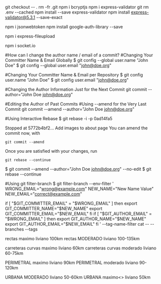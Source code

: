 
git checkout -- .
rm -fr .git
npm i bcryptjs
npm i express-validator
git rm .env --cached
npm install --save express-validator
npm install express-validator@5.3.1 --save-exact

npm i jsonwebtoken
npm install google-auth-library --save

npm i express-fileupload

npm i socket.io

#How can I change the author name / email of a commit?
#Changing Your Committer Name & Email Globally
$ git config --global user.name "John Doe"
$ git config --global user.email "john@doe.org"

#Changing Your Committer Name & Email per Repository
$ git config user.name "John Doe"
$ git config user.email "john@doe.org"

#Changing the Author Information Just for the Next Commit
git commit --author="John Doe <john@doe.org>"

#Editing the Author of Past Commits
#Using --amend for the Very Last Commit
git commit --amend --author="John Doe <john@doe.org>"

#Using Interactive Rebase
$ git rebase -i -p 0ad14fa5

Stopped at 5772b4bf2... Add images to about page
You can amend the commit now, with

    git commit --amend

Once you are satisfied with your changes, run

    git rebase --continue

$ git commit --amend --author="John Doe <john@doe.org>" --no-edit
$ git rebase --continue   


#Using git filter-branch
$ git filter-branch --env-filter '
WRONG_EMAIL="wrong@example.com"
NEW_NAME="New Name Value"
NEW_EMAIL="correct@example.com"

if [ "$GIT_COMMITTER_EMAIL" = "$WRONG_EMAIL" ]
then
    export GIT_COMMITTER_NAME="$NEW_NAME"
    export GIT_COMMITTER_EMAIL="$NEW_EMAIL"
fi
if [ "$GIT_AUTHOR_EMAIL" = "$WRONG_EMAIL" ]
then
    export GIT_AUTHOR_NAME="$NEW_NAME"
    export GIT_AUTHOR_EMAIL="$NEW_EMAIL"
fi
' --tag-name-filter cat -- --branches --tags


rectas              maximo      liviano     100km
rectas              MODERADO    liviano     100-135km

carreteras  curvas  maximo      liviano     60km
carreteras  curvas  moderado    liviano     60-75km

PERIMETRAL          maximo      liviano     90km
PERIMETRAL          moderado    liviano     90-120km

URBANA              MODERADO    liviano     50-60km
URBANA              maximo<>    liviano     50km